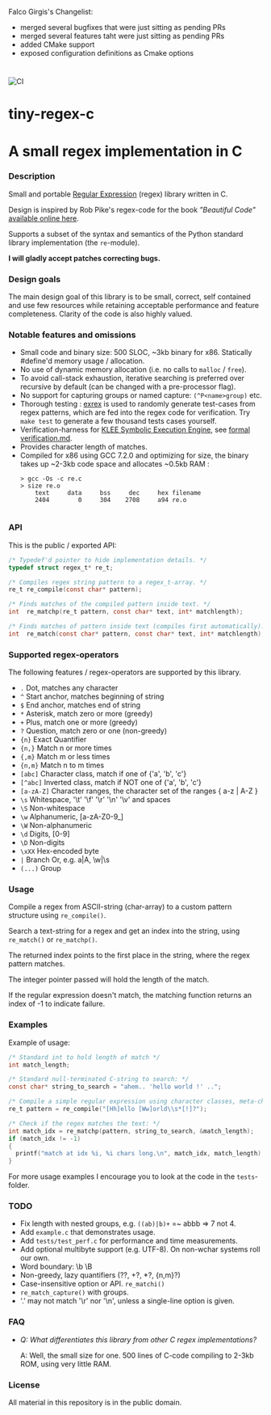 Falco Girgis's Changelist:
- merged several bugfixes that were just sitting as pending PRs
- merged several features taht were just sitting as pending PRs
- added CMake support
- exposed configuration definitions as Cmake options
#
![CI](https://github.com/kokke/tiny-regex-c/workflows/CI/badge.svg)
# tiny-regex-c
# A small regex implementation in C
### Description
Small and portable [Regular Expression](https://en.wikipedia.org/wiki/Regular_expression) (regex) library written in C. 

Design is inspired by Rob Pike's regex-code for the book *"Beautiful Code"* [available online here](http://www.cs.princeton.edu/courses/archive/spr09/cos333/beautiful.html).

Supports a subset of the syntax and semantics of the Python standard library implementation (the `re`-module).

**I will gladly accept patches correcting bugs.**

### Design goals
The main design goal of this library is to be small, correct, self contained and use few resources while retaining acceptable performance and feature completeness. Clarity of the code is also highly valued.

### Notable features and omissions
- Small code and binary size: 500 SLOC, ~3kb binary for x86. Statically #define'd memory usage / allocation.
- No use of dynamic memory allocation (i.e. no calls to `malloc` / `free`).
- To avoid call-stack exhaustion, iterative searching is preferred over recursive by default (can be changed with a pre-processor flag).
- No support for capturing groups or named capture: `(^P<name>group)` etc.
- Thorough testing : [exrex](https://github.com/asciimoo/exrex) is used to randomly generate test-cases from regex patterns, which are fed into the regex code for verification. Try `make test` to generate a few thousand tests cases yourself. 
- Verification-harness for [KLEE Symbolic Execution Engine](https://klee.github.io), see [formal verification.md](https://github.com/kokke/tiny-regex-c/blob/master/formal_verification.md).
- Provides character length of matches.
- Compiled for x86 using GCC 7.2.0 and optimizing for size, the binary takes up ~2-3kb code space and allocates ~0.5kb RAM :
  ```
  > gcc -Os -c re.c
  > size re.o
      text     data     bss     dec     hex filename
      2404        0     304    2708     a94 re.o
      
  ```



### API
This is the public / exported API:
```C
/* Typedef'd pointer to hide implementation details. */
typedef struct regex_t* re_t;

/* Compiles regex string pattern to a regex_t-array. */
re_t re_compile(const char* pattern);

/* Finds matches of the compiled pattern inside text. */
int  re_matchp(re_t pattern, const char* text, int* matchlength);

/* Finds matches of pattern inside text (compiles first automatically). */
int  re_match(const char* pattern, const char* text, int* matchlength);
```

### Supported regex-operators
The following features / regex-operators are supported by this library.


  -  `.`         Dot, matches any character
  -  `^`         Start anchor, matches beginning of string
  -  `$`         End anchor, matches end of string
  -  `*`         Asterisk, match zero or more (greedy)
  -  `+`         Plus, match one or more (greedy)
  -  `?`         Question, match zero or one (non-greedy)
  -  `{n}`       Exact Quantifier
  -  `{n,}`      Match n or more times
  -  `{,m}`      Match m or less times
  -  `{n,m}`     Match n to m times
  -  `[abc]`     Character class, match if one of {'a', 'b', 'c'}
  -  `[^abc]`   Inverted class, match if NOT one of {'a', 'b', 'c'}
  -  `[a-zA-Z]` Character ranges, the character set of the ranges { a-z | A-Z }
  -  `\s`       Whitespace, '\t' '\f' '\r' '\n' '\v' and spaces
  -  `\S`       Non-whitespace
  -  `\w`       Alphanumeric, [a-zA-Z0-9_]
  -  `\W`       Non-alphanumeric
  -  `\d`       Digits, [0-9]
  -  `\D`       Non-digits
  -  `\xXX`     Hex-encoded byte
  -  `|`        Branch Or, e.g. a|A, \w|\s
  -  `(...)`    Group

### Usage
Compile a regex from ASCII-string (char-array) to a custom pattern structure using `re_compile()`.

Search a text-string for a regex and get an index into the string, using `re_match()` or `re_matchp()`.

The returned index points to the first place in the string, where the regex pattern matches.

The integer pointer passed will hold the length of the match.

If the regular expression doesn't match, the matching function returns an index of -1 to indicate failure.

### Examples
Example of usage:
```C
/* Standard int to hold length of match */
int match_length;

/* Standard null-terminated C-string to search: */
const char* string_to_search = "ahem.. 'hello world !' ..";

/* Compile a simple regular expression using character classes, meta-char and greedy quantifiers: */
re_t pattern = re_compile("[Hh]ello [Ww]orld\\s*[!]?");

/* Check if the regex matches the text: */
int match_idx = re_matchp(pattern, string_to_search, &match_length);
if (match_idx != -1)
{
  printf("match at idx %i, %i chars long.\n", match_idx, match_length);
}
```

For more usage examples I encourage you to look at the code in the `tests`-folder.

### TODO
- Fix length with nested groups, e.g. `((ab)|b)+` =~ abbb => 7 not 4.
- Add `example.c` that demonstrates usage.
- Add `tests/test_perf.c` for performance and time measurements.
- Add optional multibyte support (e.g. UTF-8). On non-wchar systems roll our own.
- Word boundary: \b \B
- Non-greedy, lazy quantifiers (??, +?, *?, {n,m}?)
- Case-insensitive option or API. `re_matchi()`
- `re_match_capture()` with groups.
- '.' may not match '\r' nor '\n', unless a single-line option is given.

### FAQ
- *Q: What differentiates this library from other C regex implementations?*

  A: Well, the small size for one. 500 lines of C-code compiling to 2-3kb ROM, using very little RAM.

### License
All material in this repository is in the public domain.

